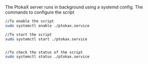 The PtokaX server runs in background using a systemd config. The commands to configure the script
```sh
//To enable the script
sudo systemctl enable ./ptokax.service

//To start the script
sudo systemctl start ./ptokax.service


//To check the status of the script
sudo systemctl status ./ptokax.service
```
